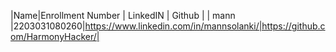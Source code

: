 
|Name|Enrollment Number | LinkedIN | Github |
| mann |2203031080260|https://www.linkedin.com/in/mannsolanki/|https://github.com/HarmonyHacker/|